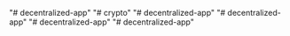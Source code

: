 "# decentralized-app" 
"# crypto" 
"# decentralized-app" 
"# decentralized-app" 
"# decentralized-app" 
"# decentralized-app" 
